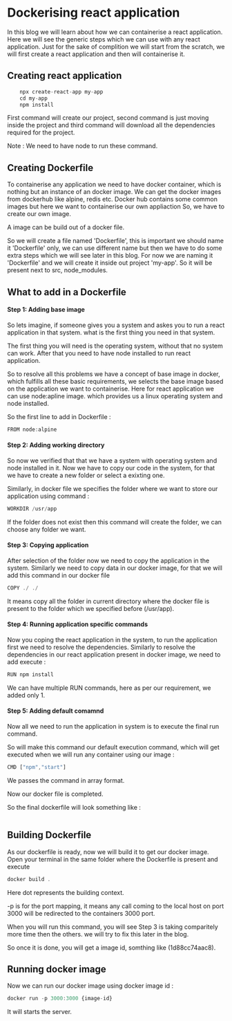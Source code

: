 # Dockerising react application

In this blog we will learn about how we can containerise a react application. Here we will see the generic steps which we can use with any react application. Just for the
sake of complition we will start from the scratch, we will first create a react application and then will containerise it.


## Creating react application

```js
    npx create-react-app my-app
    cd my-app
    npm install
```

First command will create our project, second command is just moving inside the project and third command will download all the dependencies required for the
project.

Note : We need to have node to run these command.


## Creating Dockerfile

To containerise any application we need to have docker container, which is nothing but an instance of an docker image. We can get the docker images from dockerhub like
alpine, redis etc. Docker hub contains some common images but here we want to containerise our own appliaction So, we have to create our own image.

A image can be build out of a docker file.

So we will create a file named 'Dockerfile', this is important we should name it 'Dockerfile' only, we can use different name but then we have to do some extra steps
which we will see later in this blog. For now we are naming it 'Dockerfile' and we will create it inside out project 'my-app'. So it will be present next to
src, node_modules.


## What to add in a Dockerfile

#### Step 1: Adding base image

So lets imagine, if someone gives you a system and askes you to run a react application in that system. what is the first thing you need in that system.

The first thing you will need is the operating system, without that no system can work. After that you need to have node installed to run react application.

So to resolve all this problems we have a concept of base image in docker, which fulfills all these basic requirements, we selects the base image based on the
application we want to containerise. Here for react application we can use node:apline image. which provides us a linux operating system and node installed.

So the first line to add in Dockerfile :

```js
FROM node:alpine
```

#### Step 2: Adding working directory 

So now we verified that that we have a system with operating system and node installed in it. Now we have to copy our code in the system, for that we have to create
a new folder or select a exixting one.

Similarly, in docker file we specifies the folder where we want to store our application using command :

```js
WORKDIR /usr/app
```

If the folder does not exist then this command will create the folder, we can choose any folder we want.

#### Step 3: Copying application

After selection of the folder now we need to copy the application in the system.
Similarly we need to copy data in our docker image, for that we will add this command in our docker file 

```js
COPY ./ ./
```
It means copy all the folder in current directory where the docker file is present to the folder which we specified before (/usr/app).

#### Step 4: Running application specific commands

Now you coping the react application in the system, to run the application first we need to resolve the dependencies.
Similarly to resolve the dependencies in our react application present in docker image, we need to add execute :

```js
RUN npm install
```

We can have multiple RUN commands, here as per our requirement, we added only 1.

#### Step 5: Adding default comamnd

Now all we need to run the application in system is to execute the final run command.

So will make this command our default execution command, which will get executed when we will run any container using our image :

```js
CMD ["npm","start"]
```
We passes the command in array format.

Now our docker file is completed.

So the final dockerfile will look something like :


<Image>



## Building Dockerfile

As our dockerfile is ready, now we will build it to get our docker image. Open your terminal in the same folder where the Dockerfile is present and execute

```js
docker build .
```
Here dot represents the building context. 

-p is for the port mapping, it means any call coming to the local host on port 3000 will be redirected to the containers 3000 port.

When you will run this command, you will see Step 3 is taking comparitely more time then the others. we will try to fix this later in the blog.

So once it is done, you will get a image id, somthing like (1d88cc74aac8).


## Running docker image

Now we can run our docker image using docker image id :

```js
docker run -p 3000:3000 {image-id}
```

It will starts the server.
